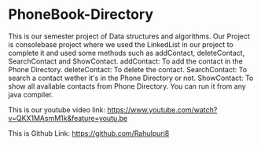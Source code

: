 # PhoneBook-Directory
This is our semester project of Data structures and algorithms. 
Our Project is consolebase project where we used the LinkedList in our project to complete it and used some 
methods such as addContact, deleteContact, SearchContact and ShowContact.
addContact: To add the contact in the  Phone Directory.
deleteContact: To delete the contact.
SearchContact: To search a contact wether it's in the  Phone Directory or not.
ShowContact: To show all available contacts from Phone Directory.
You can run it from any java compiler.

This is our youtube video link:
https://www.youtube.com/watch?v=QKX1MAsmM1k&feature=youtu.be

This is Github Link:
https://github.com/Rahulpuri8
